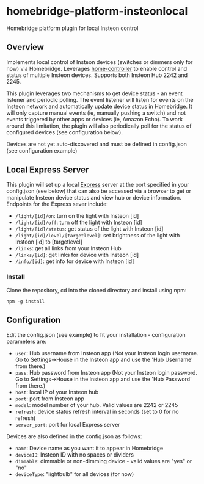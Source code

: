 # homebridge-platform-insteonlocal
Homebridge platform plugin for local Insteon control

Overview
--------
Implements local control of Insteon devices (switches or dimmers only for now) via Homebridge. Leverages [home-controller](https://github.com/automategreen/home-controller) to enable control and status of multiple Insteon devices.  Supports both Insteon Hub 2242 and 2245.

This plugin leverages two mechanisms to get device status - an event listener and periodic polling.  The event listener will listen for events on the Insteon network and automatically update device status in Homebridge.  It will only capture manual events (ie, manually pushing a switch) and not events triggered by other apps or devices (ie, Amazon Echo).  To work around this limitation, the plugin will also periodically poll for the status of configured devices (see configuration below).

Devices are not yet auto-discovered and must be defined in config.json (see configuration example)

Local Express Server
--------------------
This plugin will set up a local [Express](https://expressjs.com) server at the port specified in your config.json (see below) that can also be accessed via a browser to get or manipulate Insteon device status and view hub or device information. Endpoints for the Express sever include:

 - `/light/[id]/on`:  turn on the light with Insteon [id]
 - `/light/[id]/off`:  turn off the light with Insteon [id]
 - `/light/[id]/status`:  get status of the light with Insteon [id]
 - `/light/[id]/level/[targetlevel]`:  set brightness of the light with Insteon [id] to [targetlevel]
 - `/links`:  get all links from your Insteon Hub
 - `/links/[id]`:  get links for device with Insteon [id]
 - `/info/[id]`:  get info for device with Insteon [id]

### Install

Clone the repository, cd into the cloned directory and install using npm:

`npm -g install`

Configuration
-------------
Edit the config.json (see example) to fit your installation - configuration parameters are:
  - `user`:  Hub username from Insteon app (Not your Insteon login username.  Go to Settings->House in the Insteon app and use the 'Hub Username' from there.)
  - `pass`:  Hub password from Insteon app (Not your Insteon login password.  Go to Settings->House in the Insteon app and use the 'Hub Password' from there.)
  - `host`:  local IP of your Insteon hub
  - `port`:  port from Insteon app
  - `model`: model number of your hub.  Valid values are 2242 or 2245
  - `refresh`: device status refresh interval in seconds (set to 0 for no refresh)
  - `server_port`: port for local Express server

Devices are also defined in the config.json as follows:
  - `name`:  Device name as you want it to appear in Homebridge
  - `deviceID`:  Insteon ID with no spaces or dividers
  - `dimmable`:  dimmable or non-dimming device - valid values are "yes" or "no"
  - `deviceType`:  "lightbulb" for all devices (for now)
